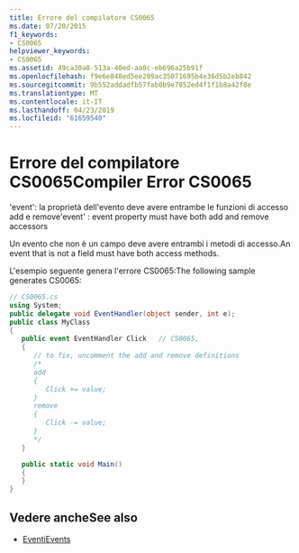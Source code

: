 ```yaml
---
title: Errore del compilatore CS0065
ms.date: 07/20/2015
f1_keywords:
- CS0065
helpviewer_keywords:
- CS0065
ms.assetid: 49ca30a8-513a-40ed-aa0c-eb696a25b91f
ms.openlocfilehash: f9e6e848ed5ee289ac35071695b4e36d5b2eb842
ms.sourcegitcommit: 9b552addadfb57fab0b9e7852ed4f1f1b8a42f8e
ms.translationtype: MT
ms.contentlocale: it-IT
ms.lasthandoff: 04/23/2019
ms.locfileid: "61659540"
---
```

# <a name="compiler-error-cs0065"></a><span data-ttu-id="58b01-102">Errore del compilatore CS0065</span><span class="sxs-lookup"><span data-stu-id="58b01-102">Compiler Error CS0065</span></span>

<span data-ttu-id="58b01-103">'event': la proprietà dell'evento deve avere entrambe le funzioni di accesso add e remove</span><span class="sxs-lookup"><span data-stu-id="58b01-103">'event' : event property must have both add and remove accessors</span></span>

<span data-ttu-id="58b01-104">Un evento che non è un campo deve avere entrambi i metodi di accesso.</span><span class="sxs-lookup"><span data-stu-id="58b01-104">An event that is not a field must have both access methods.</span></span>

<span data-ttu-id="58b01-105">L'esempio seguente genera l'errore CS0065:</span><span class="sxs-lookup"><span data-stu-id="58b01-105">The following sample generates CS0065:</span></span>

```csharp
// CS0065.cs
using System;
public delegate void EventHandler(object sender, int e);
public class MyClass
{
   public event EventHandler Click   // CS0065,
   {
      // to fix, uncomment the add and remove definitions
      /*
      add
      {
         Click += value;
      }
      remove
      {
         Click -= value;
      }
      */
   }

   public static void Main()
   {
   }
}
```

## <a name="see-also"></a><span data-ttu-id="58b01-106">Vedere anche</span><span class="sxs-lookup"><span data-stu-id="58b01-106">See also</span></span>

- [<span data-ttu-id="58b01-107">Eventi</span><span class="sxs-lookup"><span data-stu-id="58b01-107">Events</span></span>](../../csharp/programming-guide/events/index.md)
